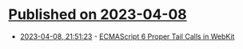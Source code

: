 # [Published on 2023-04-08](index.md)

* [2023-04-08, 21:51:23](https://lobste.rs/s/kvlq94/ecmascript_6_proper_tail_calls_webkit) - [ECMAScript 6 Proper Tail Calls in WebKit](https://webkit.org/blog/6240/ecmascript-6-proper-tail-calls-in-webkit/)
